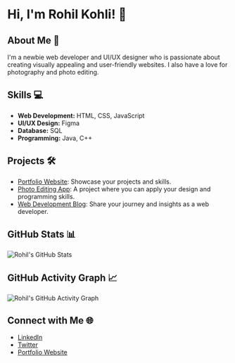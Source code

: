 # Hi, I'm Rohil Kohli! 👋

## About Me 🚀
I'm a newbie web developer and UI/UX designer who is passionate about creating visually appealing and user-friendly websites. I also have a love for photography and photo editing.

## Skills 💻
- **Web Development:** HTML, CSS, JavaScript
- **UI/UX Design:** Figma
- **Database:** SQL
- **Programming:** Java, C++

## Projects 🛠️
- [Portfolio Website](https://www.yourportfolio.com): Showcase your projects and skills.
- [Photo Editing App](link-to-photo-app): A project where you can apply your design and programming skills.
- [Web Development Blog](link-to-blog): Share your journey and insights as a web developer.

## GitHub Stats 📊
![Rohil's GitHub Stats](https://github-readme-stats.vercel.app/api?username=rohilkohli&show_icons=true&hide=issues)

## GitHub Activity Graph 📈
![Rohil's GitHub Activity Graph](https://activity-graph.herokuapp.com/graph?username=rohilkohli)

## Connect with Me 🌐
- [LinkedIn](https://www.linkedin.com/in/rohilkohli/)
- [Twitter](https://twitter.com/rohilkohli)
- [Portfolio Website](https://www.yourportfolio.com)
